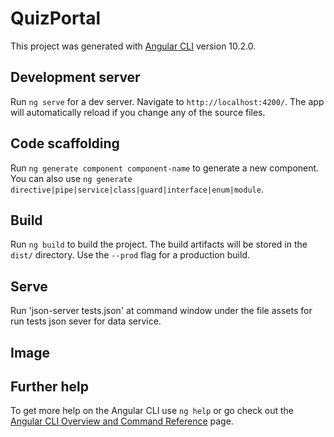 # QuizPortal

This project was generated with [Angular CLI](https://github.com/angular/angular-cli) version 10.2.0.

## Development server

Run `ng serve` for a dev server. Navigate to `http://localhost:4200/`. The app will automatically reload if you change any of the source files.

## Code scaffolding

Run `ng generate component component-name` to generate a new component. You can also use `ng generate directive|pipe|service|class|guard|interface|enum|module`.

## Build

Run `ng build` to build the project. The build artifacts will be stored in the `dist/` directory. Use the `--prod` flag for a production build.
## Serve 

Run 'json-server tests.json' at command window under the file assets for run tests json sever for data service.

## Image



## Further help

To get more help on the Angular CLI use `ng help` or go check out the [Angular CLI Overview and Command Reference](https://angular.io/cli) page.
